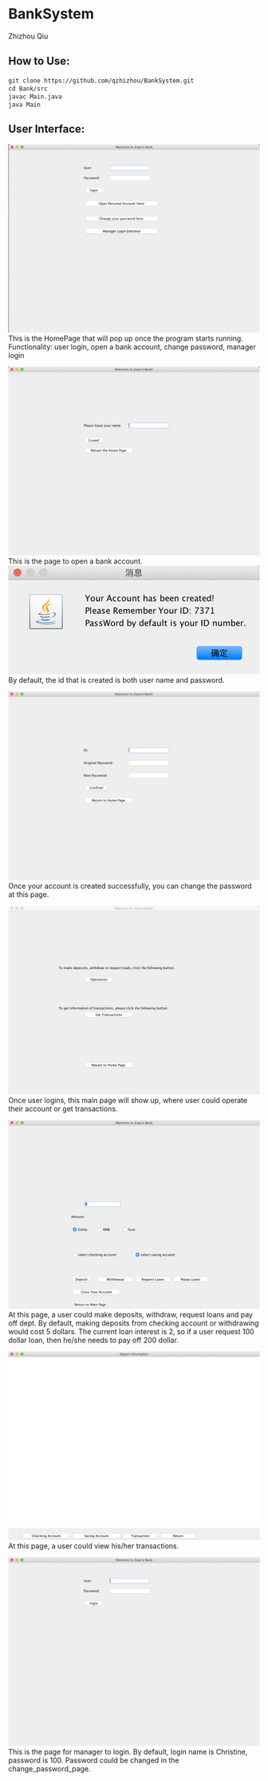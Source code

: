 # BankSystem
Zhizhou Qiu

## How to Use:

```
git clone https://github.com/qzhizhou/BankSystem.git
cd Bank/src
javac Main.java
java Main
```

## User Interface:
![](https://github.com/qzhizhou/BankSystem/blob/master/pic/homepage.png)
This is the HomePage that will pop up once the program starts running.
Functionality: user login, open a bank account, change password, manager login    
    
![](https://github.com/qzhizhou/BankSystem/blob/master/pic/open_account.png)
This is the page to open a bank account.    
![](https://github.com/qzhizhou/BankSystem/blob/master/pic/create_account_successfully.png)
By default, the id that is created is both user name and password.    
        
![](https://github.com/qzhizhou/BankSystem/blob/master/pic/chage_password.png)
Once your account is created successfully, you can change the password at this page.

![](https://github.com/qzhizhou/BankSystem/blob/master/pic/customer_mainpage.png)
Once user logins, this main page will show up, where user could operate their account or get transactions.

![](https://github.com/qzhizhou/BankSystem/blob/master/pic/customer_operation_page.png)
At this page, a user could make deposits, withdraw, request loans and pay off dept.
By default, making deposits from checking account or withdrawing would cost 5 dollars.
The current loan interest is 2, so if a user request 100 dollar loan, then he/she needs to pay off 200 dollar.

![](https://github.com/qzhizhou/BankSystem/blob/master/pic/customer_get_information_page.png)
At this page, a user could view his/her transactions.

![](https://github.com/qzhizhou/BankSystem/blob/master/pic/manager_login.png)
This is the page for manager to login.
By default, login name is Christine, password is 100. Password could be changed in the change_password_page.

